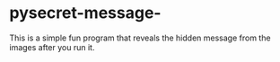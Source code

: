 # pysecret-message-
This is a simple fun program that reveals the hidden message from the images after you run it.
